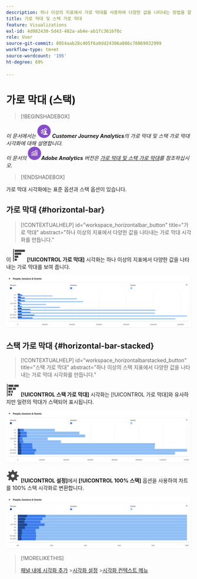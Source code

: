 ```yaml
---
description: 하나 이상의 지표에서 가로 막대를 사용하여 다양한 값을 나타내는 방법을 알아봅니다.
title: 가로 막대 및 스택 가로 막대
feature: Visualizations
exl-id: 4d982430-5d43-482a-ab4e-ab1fc3616f0c
role: User
source-git-commit: 8054aab28c405f6a9dd24306a086c78069032999
workflow-type: tm+mt
source-wordcount: '195'
ht-degree: 89%

---
```


# 가로 막대 (스택)

>[!BEGINSHADEBOX]

_이 문서에서는_ ![CustomerJourneyAnalytics](/help/assets/icons/CustomerJourneyAnalytics.svg) _&#x200B;**Customer Journey Analytics**&#x200B;의 가로 막대 및 스택 가로 막대 시각화에 대해 설명합니다._<br/>_이 문서의_ ![AdobeAnalytics](/help/assets/icons/AdobeAnalytics.svg) _&#x200B;**Adobe Analytics** 버전은 [가로 막대 및 스택 가로 막대](https://experienceleague.adobe.com/ko/docs/analytics/analyze/analysis-workspace/visualizations/horizontal-bar)를 참조하십시오._

>[!ENDSHADEBOX]

가로 막대 시각화에는 표준 옵션과 스택 옵션이 있습니다.

## 가로 막대 {#horizontal-bar}

<!-- markdownlint-disable MD034 -->

>[!CONTEXTUALHELP]
>id="workspace_horizontalbar_button"
>title="가로 막대"
>abstract="하나 이상의 지표에서 다양한 값을 나타내는 가로 막대 시각화를 만듭니다."

<!-- markdownlint-enable MD034 -->


이 ![GraphBarHorizontal](/help/assets/icons/GraphBarHorizontal.svg) **[!UICONTROL 가로 막대]** 시각화는 하나 이상의 지표에서 다양한 값을 나타내는 가로 막대를 보여 줍니다.

![페이지 조회수, 페이지 속도, 방문 수, 진입 수, 종료 수 등의 측정 항목을 보여 주는 가로 막대.](assets/horizontal-bar.png)

## 스택 가로 막대 {#horizontal-bar-stacked}

<!-- markdownlint-disable MD034 -->

>[!CONTEXTUALHELP]
>id="workspace_horizontalbarstacked_button"
>title="스택 가로 막대"
>abstract="하나 이상의 스택 지표에서 다양한 값을 나타내는 가로 막대 시각화를 만듭니다."

<!-- markdownlint-enable MD034 -->


![GraphBarHorizontalStacked](/help/assets/icons/GraphBarHorizontalStacked.svg) **[!UICONTROL 스택 가로 막대]** 시각화는 [!UICONTROL 가로 막대]와 유사하지만 일련의 막대가 스택되어 표시됩니다.

![페이지 조회수, 방문 수, 진입 수, 종료 수를 보여 주는 스택 가로 막대.](assets/horizontal-bar-stacked.png)

![설정](/help/assets/icons/Setting.svg) **[!UICONTROL 설정]**&#x200B;에서 **[!UICONTROL 100% 스택]** 옵션을 사용하여 차트를 100% 스택 시각화로 변환합니다.

![스택 가로 막대 100%](assets/horizontal-bar-stacked100.png)


>[!MORELIKETHIS]
>
>[패널 내에 시각화 추가](/help/analysis-workspace/visualizations/freeform-analysis-visualizations.md#add-visualizations-to-a-panel)
>&#x200B;>[시각화 설정](/help/analysis-workspace/visualizations/freeform-analysis-visualizations.md#settings)
>&#x200B;>[시각화 컨텍스트 메뉴](/help/analysis-workspace/visualizations/freeform-analysis-visualizations.md#context-menu)
>

